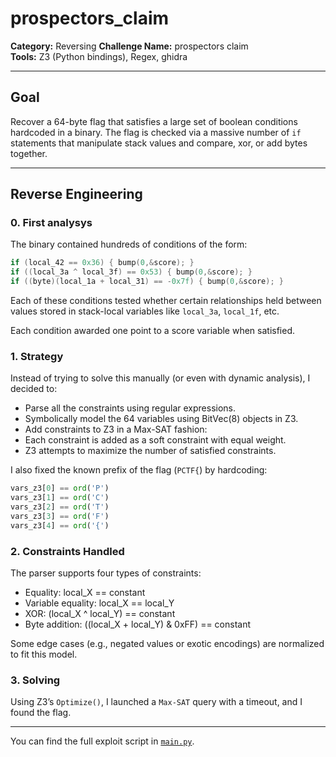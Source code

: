# prospectors_claim

**Category:** Reversing
**Challenge Name:** prospectors claim  
**Tools:** Z3 (Python bindings), Regex, ghidra

---

## Goal

Recover a 64-byte flag that satisfies a large set of boolean conditions hardcoded in a binary. The flag is checked via a massive number of `if` statements that manipulate stack values and compare, xor, or add bytes together.

---

## Reverse Engineering

### 0. First analysys

The binary contained hundreds of conditions of the form:

```c
if (local_42 == 0x36) { bump(0,&score); }
if ((local_3a ^ local_3f) == 0x53) { bump(0,&score); }
if ((byte)(local_1a + local_31) == -0x7f) { bump(0,&score); }
```

Each of these conditions tested whether certain relationships held between values stored in stack-local variables like `local_3a`, `local_1f`, etc.

Each condition awarded one point to a score variable when satisfied.

### 1. Strategy

Instead of trying to solve this manually (or even with dynamic analysis), I decided to:
- Parse all the constraints using regular expressions.
- Symbolically model the 64 variables using BitVec(8) objects in Z3.
- Add constraints to Z3 in a Max-SAT fashion:
- Each constraint is added as a soft constraint with equal weight.
- Z3 attempts to maximize the number of satisfied constraints.

I also fixed the known prefix of the flag (`PCTF{`) by hardcoding:
```python
vars_z3[0] == ord('P')
vars_z3[1] == ord('C')
vars_z3[2] == ord('T')
vars_z3[3] == ord('F')
vars_z3[4] == ord('{')
```
### 2. Constraints Handled

The parser supports four types of constraints:
- Equality: local_X == constant
- Variable equality: local_X == local_Y
- XOR: (local_X ^ local_Y) == constant
- Byte addition: ((local_X + local_Y) & 0xFF) == constant

Some edge cases (e.g., negated values or exotic encodings) are normalized to fit this model.

### 3. Solving

Using Z3’s `Optimize()`, I launched a `Max-SAT` query with a timeout, and I found the flag.

---

You can find the full exploit script in [`main.py`](./main.py).
